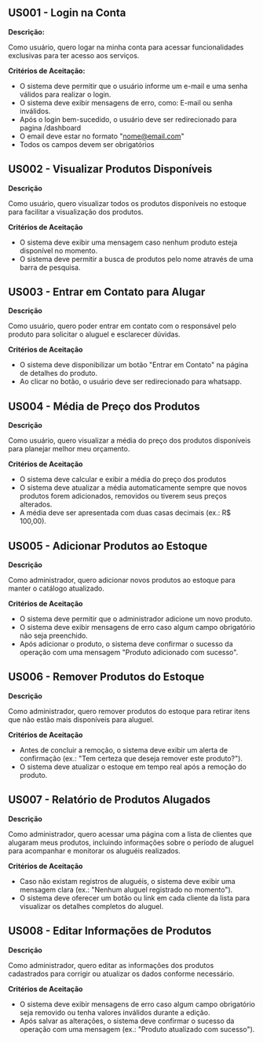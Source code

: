 ## US001 - Login na Conta

**Descrição:**

Como usuário, quero logar na minha conta para acessar funcionalidades exclusivas para ter acesso aos serviços.

**Critérios de Aceitação:**

- O sistema deve permitir que o usuário informe um e-mail e uma senha válidos para realizar o login.
- O sistema deve exibir mensagens de erro, como: E-mail ou senha inválidos.
- Após o login bem-sucedido, o usuário deve ser redirecionado para pagina /dashboard
- O email deve estar no formato "nome@email.com"
- Todos os campos devem ser obrigatórios

## US002 - Visualizar Produtos Disponíveis

**Descrição**

Como usuário, quero visualizar todos os produtos disponíveis no estoque para facilitar a visualização dos produtos.

**Critérios de Aceitação**

- O sistema deve exibir uma mensagem caso nenhum produto esteja disponível no momento.
- O sistema deve permitir a busca de produtos pelo nome através de uma barra de pesquisa.

## US003 - Entrar em Contato para Alugar

**Descrição**

Como usuário, quero poder entrar em contato com o responsável pelo produto para solicitar o aluguel e esclarecer dúvidas.

**Critérios de Aceitação**

- O sistema deve disponibilizar um botão "Entrar em Contato" na página de detalhes do produto.
- Ao clicar no botão, o usuário deve ser redirecionado para whatsapp.

## US004 - Média de Preço dos Produtos

**Descrição**

Como usuário, quero visualizar a média do preço dos produtos disponíveis para planejar melhor meu orçamento.

**Critérios de Aceitação**

- O sistema deve calcular e exibir a média do preço dos produtos
- O sistema deve atualizar a média automaticamente sempre que novos produtos forem adicionados, removidos ou tiverem seus preços alterados.
- A média deve ser apresentada com duas casas decimais (ex.: R$ 100,00).

## US005 - Adicionar Produtos ao Estoque

**Descrição**

Como administrador, quero adicionar novos produtos ao estoque para manter o catálogo atualizado.

**Critérios de Aceitação**

- O sistema deve permitir que o administrador adicione um novo produto.
- O sistema deve exibir mensagens de erro caso algum campo obrigatório não seja preenchido.
- Após adicionar o produto, o sistema deve confirmar o sucesso da operação com uma mensagem "Produto adicionado com sucesso".

## US006 - Remover Produtos do Estoque

**Descrição**

Como administrador, quero remover produtos do estoque para retirar itens que não estão mais disponíveis para aluguel.

**Critérios de Aceitação**

- Antes de concluir a remoção, o sistema deve exibir um alerta de confirmação (ex.: "Tem certeza que deseja remover este produto?").
- O sistema deve atualizar o estoque em tempo real após a remoção do produto.

## US007 - Relatório de Produtos Alugados

**Descrição**

Como administrador, quero acessar uma página com a lista de clientes que alugaram meus produtos, incluindo informações sobre o período de aluguel para acompanhar e monitorar os aluguéis realizados.

**Critérios de Aceitação**

- Caso não existam registros de aluguéis, o sistema deve exibir uma mensagem clara (ex.: "Nenhum aluguel registrado no momento").
- O sistema deve oferecer um botão ou link em cada cliente da lista para visualizar os detalhes completos do aluguel.

## US008 - Editar Informações de Produtos

**Descrição**

Como administrador, quero editar as informações dos produtos cadastrados para corrigir ou atualizar os dados conforme necessário.

**Critérios de Aceitação**

- O sistema deve exibir mensagens de erro caso algum campo obrigatório seja removido ou tenha valores inválidos durante a edição.
- Após salvar as alterações, o sistema deve confirmar o sucesso da operação com uma mensagem (ex.: "Produto atualizado com sucesso").
